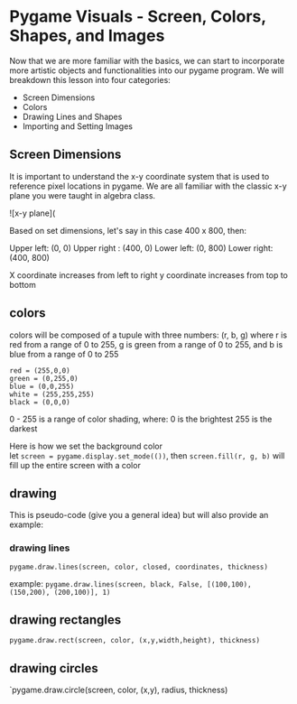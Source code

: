 # Pygame Visuals - Screen, Colors, Shapes, and Images

Now that we are more familiar with the basics, we can start to incorporate more artistic objects and functionalities into our pygame program. We will breakdown this lesson into four categories:
- Screen Dimensions
- Colors
- Drawing Lines and Shapes
- Importing and Setting Images


## Screen Dimensions
It is important to understand the x-y coordinate system that is used to reference pixel locations in pygame. We are all familiar with the classic x-y plane you were taught in algebra class. 

![x-y plane](

Based on set dimensions, let's say in this case 400 x 800, then:


Upper left: (0, 0)
Upper right : (400, 0)
Lower left: (0, 800)
Lower right: (400, 800)


X coordinate increases from left to right
y coordinate increases from top to bottom


## colors
colors will be composed of a tupule with three numbers: (r, b, g)
where r is red from a range of 0 to 255, g is green from a range of 0 to 255, and b is blue from a range of 0 to 255


```
red = (255,0,0)
green = (0,255,0)
blue = (0,0,255)
white = (255,255,255)
black = (0,0,0)
```
0 - 255 is a range of color shading, where:
0 is the brightest
255 is the darkest


Here is how we set the background color \
let `screen = pygame.display.set_mode(())`, then `screen.fill(r, g, b)` will fill up the entire screen with a color




## drawing


This is pseudo-code (give you a general idea) but will also provide an example:


### drawing lines
`pygame.draw.lines(screen, color, closed, coordinates, thickness)`


example: `pygame.draw.lines(screen, black, False, [(100,100), (150,200), (200,100)], 1)`


## drawing rectangles
`pygame.draw.rect(screen, color, (x,y,width,height), thickness)`


## drawing circles
`pygame.draw.circle(screen, color, (x,y), radius, thickness)

